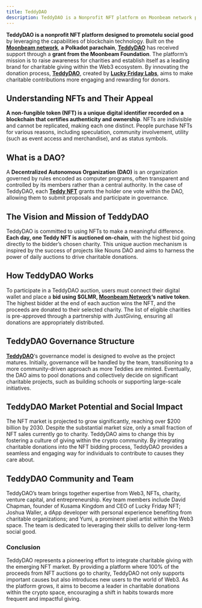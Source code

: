 ```yaml
---
title: TeddyDAO
description: TeddyDAO is a Nonprofit NFT platform on Moonbeam network promoting social good through daily auctions for charity.
---
```


**TeddyDAO is a nonprofit NFT platform designed to promotelu social good** by leveraging the capabilities of blockchain technology. Built on the[ **Moonbeam network**](https://dablock.com/dapps/moonbeam-network/), **a** **Polkadot parachain**, [**TeddyDAO**](https://dablock.com/ecosystem/teddydao/) has received support through a **grant from the Moonbeam Foundation**. The platform’s mission is to raise awareness for charities and establish itself as a leading brand for charitable giving within the Web3 ecosystem. By innovating the donation process, [**TeddyDAO**](https://dablock.com/ecosystem/teddydao/), created by [**Lucky Friday Labs**](https://dablock.com/ecosystem/lucky-friday-labs/), aims to make charitable contributions more engaging and rewarding for donors.

## Understanding NFTs and Their Appeal
**A non-fungible token (NFT) is a unique digital identifier recorded on a blockchain that certifies authenticity and ownership**. NFTs are indivisible and cannot be replicated, making each one distinct. People purchase NFTs for various reasons, including speculation, community involvement, utility (such as event access and merchandise), and as status symbols.

## What is a DAO?
A **Decentralized Autonomous Organization (DAO)** is an organization governed by rules encoded as computer programs, often transparent and controlled by its members rather than a central authority. In the case of TeddyDAO, each [**Teddy NFT**](https://dablock.com/ecosystem/teddydao/) grants the holder one vote within the DAO, allowing them to submit proposals and participate in governance.

## The Vision and Mission of TeddyDAO
TeddyDAO is committed to using NFTs to make a meaningful difference. **Each day, one Teddy NFT is auctioned on-chain**, with the highest bid going directly to the bidder’s chosen charity. This unique auction mechanism is inspired by the success of projects like Nouns DAO and aims to harness the power of daily auctions to drive charitable donations.

## How TeddyDAO Works
To participate in a TeddyDAO auction, users must connect their digital wallet and place a **bid using $GLMR, [Moonbeam Network](https://dablock.com/dapps/moonbeam-network/)‘s native token**. The highest bidder at the end of each auction wins the NFT, and the proceeds are donated to their selected charity. The list of eligible charities is pre-approved through a partnership with JustGiving, ensuring all donations are appropriately distributed.

## TeddyDAO Governance Structure
[**TeddyDAO**](https://dablock.com/ecosystem/teddydao/)‘s governance model is designed to evolve as the project matures. Initially, governance will be handled by the team, transitioning to a more community-driven approach as more Teddies are minted. Eventually, the DAO aims to pool donations and collectively decide on significant charitable projects, such as building schools or supporting large-scale initiatives.

## TeddyDAO Market Potential and Social Impact
The NFT market is projected to grow significantly, reaching over $200 billion by 2030. Despite the substantial market size, only a small fraction of NFT sales currently go to charity. TeddyDAO aims to change this by fostering a culture of giving within the crypto community. By integrating charitable donations into the NFT bidding process, TeddyDAO provides a seamless and engaging way for individuals to contribute to causes they care about.

## TeddyDAO Community and Team
TeddyDAO’s team brings together expertise from Web3, NFTs, charity, venture capital, and entrepreneurship. Key team members include David Chapman, founder of Kusama Kingdom and CEO of Lucky Friday NFT; Joshua Waller, a dApp developer with personal experience benefiting from charitable organizations; and Yumi, a prominent pixel artist within the Web3 space. The team is dedicated to leveraging their skills to deliver long-term social good.

### Conclusion
TeddyDAO represents a pioneering effort to integrate charitable giving with the emerging NFT market. By providing a platform where 100% of the proceeds from NFT auctions go to charity, TeddyDAO not only supports important causes but also introduces new users to the world of Web3. As the platform grows, it aims to become a leader in charitable donations within the crypto space, encouraging a shift in habits towards more frequent and impactful giving.
